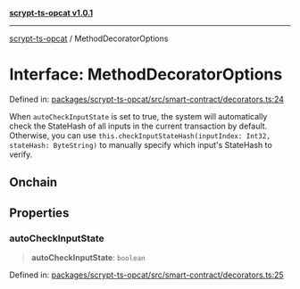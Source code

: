 [**scrypt-ts-opcat v1.0.1**](../README.md)

***

[scrypt-ts-opcat](../README.md) / MethodDecoratorOptions

# Interface: MethodDecoratorOptions

Defined in: [packages/scrypt-ts-opcat/src/smart-contract/decorators.ts:24](https://github.com/OPCAT-Labs/ts-tools/blob/2cea47af983eceafde930347ac310f78dee140a3/packages/scrypt-ts-opcat/src/smart-contract/decorators.ts#L24)

When `autoCheckInputState` is set to true, the system will automatically check the StateHash of all inputs
in the current transaction by default.  Otherwise, you can use `this.checkInputStateHash(inputIndex: Int32, stateHash: ByteString)`
to manually specify which input's StateHash to verify.

## Onchain

## Properties

### autoCheckInputState

> **autoCheckInputState**: `boolean`

Defined in: [packages/scrypt-ts-opcat/src/smart-contract/decorators.ts:25](https://github.com/OPCAT-Labs/ts-tools/blob/2cea47af983eceafde930347ac310f78dee140a3/packages/scrypt-ts-opcat/src/smart-contract/decorators.ts#L25)
